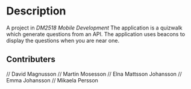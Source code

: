 # Description
A project in <i>DM2518 Mobile Development</i>
The application is a quizwalk which generate questions from an API. The application uses beacons to display the questions when you are near one.

## Contributers
// David Magnusson
// Martin Mosesson
// Elna Mattsson Johansson
// Emma Johansson
// Mikaela Persson
